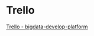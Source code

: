 # Trello 
[Trello - bigdata-develop-platform](https://trello.com/b/1WP7f0jB/bigdatadevelopplatform)
